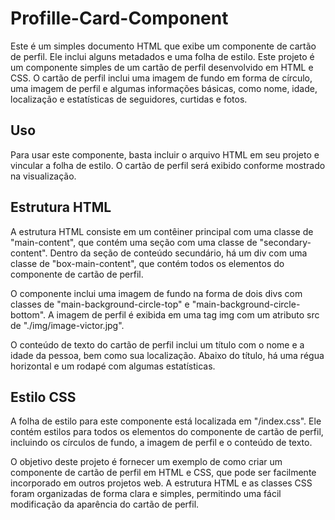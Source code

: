 # Profille-Card-Component

Este é um simples documento HTML que exibe um componente de cartão de perfil. Ele inclui alguns metadados e uma folha de estilo.
Este projeto é um componente simples de um cartão de perfil desenvolvido em HTML e CSS. O cartão de perfil inclui uma imagem de fundo em forma de círculo, uma imagem de perfil e algumas informações básicas, como nome, idade, localização e estatísticas de seguidores, curtidas e fotos.

## Uso

Para usar este componente, basta incluir o arquivo HTML em seu projeto e vincular a folha de estilo. O cartão de perfil será exibido conforme mostrado na visualização.

## Estrutura HTML

A estrutura HTML consiste em um contêiner principal com uma classe de "main-content", que contém uma seção com uma classe de "secondary-content". Dentro da seção de conteúdo secundário, há um div com uma classe de "box-main-content", que contém todos os elementos do componente de cartão de perfil.

O componente inclui uma imagem de fundo na forma de dois divs com classes de "main-background-circle-top" e "main-background-circle-bottom". A imagem de perfil é exibida em uma tag img com um atributo src de "./img/image-victor.jpg".

O conteúdo de texto do cartão de perfil inclui um título com o nome e a idade da pessoa, bem como sua localização. Abaixo do título, há uma régua horizontal e um rodapé com algumas estatísticas.

## Estilo CSS

A folha de estilo para este componente está localizada em "/index.css". Ele contém estilos para todos os elementos do componente de cartão de perfil, incluindo os círculos de fundo, a imagem de perfil e o conteúdo de texto.

O objetivo deste projeto é fornecer um exemplo de como criar um componente de cartão de perfil em HTML e CSS, que pode ser facilmente incorporado em outros projetos web. A estrutura HTML e as classes CSS foram organizadas de forma clara e simples, permitindo uma fácil modificação da aparência do cartão de perfil.
